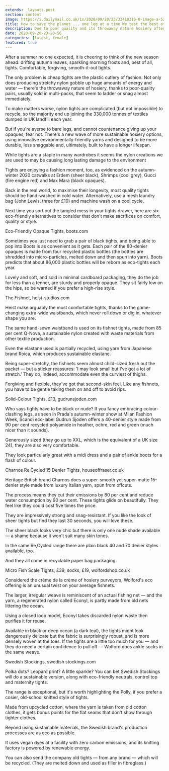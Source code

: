 ```yaml
---
extends: _layouts.post
section: content
image: https://i.dailymail.co.uk/1s/2020/09/20/23/33410316-0-image-a-52_1600639309000.jpg 
title: How to save the planet ... one leg at a time We test the best of this autumns eco-friendly tights 
description: Due to poor quality and its throwaway nature hosiery often ends up in landfill. Here Hanna Woodside picks the environmentally friendly alternatives now available on the highstreet and online. 
date: 2020-09-20-23-20-56 
categories: [latest, female] 
featured: true 
--- 
```

After a summer no one expected, it is cheering to think of the new season ahead: drifting autumn leaves, sparkling morning frosts and, best of all, tights. Comfortable, forgiving, smooth-it-out tights.

The only problem is cheap tights are the plastic cutlery of fashion. Not only does producing stretchy nylon gobble up huge amounts of energy and water — there's the throwaway nature of hosiery, thanks to poor-quality pairs, usually sold in multi-packs, that seem to ladder or snag almost immediately.

To make matters worse, nylon tights are complicated (but not impossible) to recycle, so the majority end up joining the 330,000 tonnes of textiles dumped in UK landfill each year.

But if you're averse to bare legs, and cannot countenance giving up your opaques, fear not. There's a new wave of more sustainable hosiery options, using innovative environmentally-friendly yarns and designed to be more durable, less snaggable and, ultimately, built to have a longer lifespan.

While tights are a staple in many wardrobes it seems the nylon creations we are used to may be causing long lasting damage to the environment 

Tights are enjoying a fashion moment, too, as evidenced on the autumn-winter 2020 catwalks at Erdem (sheer black), Shrimps (cool grey), Gucci (fire engine red) and Max Mara (black opaques).

Back in the real world, to maximise their longevity, most quality tights should be hand-washed in cold water. Alternatively, use a mesh laundry bag (John Lewis, three for £10) and machine wash on a cool cycle.

Next time you sort out the tangled mess in your tights drawer, here are six eco-friendly alternatives to consider that don't make sacrifices on comfort, quality or style.

Eco-Friendly Opaque Tights, boots.com

Sometimes you just need to grab a pair of black tights, and being able to pop into Boots is as convenient as it gets. Each pair of the 80-denier opaques is made from four recycled plastic bottles (the bottles are shredded into micro-particles, melted down and then spun into yarn). Boots predicts that about 86,000 plastic bottles will be reborn as eco-tights each year.

Lovely and soft, and sold in minimal cardboard packaging, they do the job for less than a tenner, are sturdy and properly opaque. They sit fairly low on the hips, so be warned if you prefer a high-rise style.

The Fishnet, heist-studios.com

Heist make arguably the most comfortable tights, thanks to the game-changing extra-wide waistbands, which never roll down or dig in, whatever shape you are.

The same hand-sewn waistband is used on its fishnet tights, made from 85 per cent Q-Nova, a sustainable nylon created with waste materials from other textile production.

Even the elastane used is partially recycled, using yarn from Japanese brand Roica, which produces sustainable elastane.

Being super-stretchy, the fishnets seem almost child-sized fresh out the packet — but a sticker reassures: 'I may look small but I've got a lot of stretch.' They do, indeed, accommodate even the curviest of thighs.

Forgiving and flexible, they've got that second-skin feel. Like any fishnets, you have to be gentle taking them on and off to avoid rips. 

Solid-Colour Tights, £13, gudrunsjoden.com

Who says tights have to be black or nude? If you fancy embracing colour-clashing legs, as seen in Prada's autumn-winter show at Milan Fashion Week, Scandi eco-label Gudrun Sjoden offers a 40-denier style made from 90 per cent recycled polyamide in heather, ochre, red and green (much nicer than it sounds).

Generously sized (they go up to XXL, which is the equivalent of a UK size 24), they are also very comfortable.

They look particularly great with a midi dress and a pair of ankle boots for a flash of colour.

Charnos Re,Cycled 15 Denier Tights, houseoffraser.co.uk

Heritage British brand Charnos does a super-smooth yet super-matte 15-denier style made from luxury Italian yarn, spun from offcuts.

The process means they cut their emissions by 80 per cent and reduce water consumption by 90 per cent. These tights glide on beautifully. They feel like they could cost five times the price.

They are impressively strong and snag-resistant. If you like the look of sheer tights but find they last 30 seconds, you will love these.

The sheer black looks very chic but there is only one nude shade available — a shame because it won't suit many skin tones.

In the same Re,Cycled range there are plain black 40 and 70 denier styles available, too.

And they all come in recyclable paper bag packaging.

Micro Fish Scale Tights, £39; socks, £19, wolfordshop.co.uk

Considered the crème de la crème of hosiery purveyors, Wolford's eco offering is an unusual twist on your average fishnets.

The larger, irregular weave is reminiscent of an actual fishing net — and the yarn, a regenerated nylon called Econyl, is partly made from old nets littering the ocean.

Using a closed loop model, Econyl takes discarded nylon waste then purifies it for reuse.

Available in black or deep ocean (a dark teal), the tights might look dangerously delicate but the fabric is surprisingly robust, and is more densely woven at the toes. If the tights are a little too much for you — and they do need a certain confidence to pull off — Wolford does ankle socks in the same weave.

Swedish Stockings, swedish stockings.com

Polka dots? Leopard print? A little sparkle? You can bet Swedish Stockings will do a sustainable version, along with eco-friendly neutrals, control top and maternity tights.

The range is exceptional, but it's worth highlighting the Polly, if you prefer a cosier, old-school knitted style of tights.

Made from upcycled cotton, where the yarn is taken from old cotton clothes, it gets bonus points for the flat seams that don't show through tighter clothes.

Beyond using sustainable materials, the Swedish brand's production processes are as eco as possible.

It uses vegan dyes at a facility with zero carbon emissions, and its knitting factory is powered by renewable energy.

You can also send the company old tights — from any brand — which will be recycled. (They are melted down and used as filler in fibreglass.)

